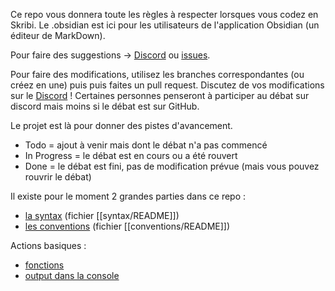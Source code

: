 Ce repo vous donnera toute les règles à respecter lorsques vous codez en Skribi. Le .obsidian est ici pour les utilisateurs de l'application Obsidian (un éditeur de MarkDown).

Pour faire des suggestions -> [Discord](https://discord.gg/gzQR72ZKKm) ou [issues](https://github.com/Dibi-programming-langage/Scribi-rules/issues).

Pour faire des modifications, utilisez les branches correspondantes (ou créez en une) puis puis faites un pull request. Discutez de vos modifications sur le [Discord](https://discord.gg/gzQR72ZKKm) ! Certaines personnes penseront à participer au débat sur discord mais moins si le débat est sur GitHub.

Le projet est là pour donner des pistes d'avancement.
* Todo = ajout à venir mais dont le débat n'a pas commencé
* In Progress = le débat est en cours ou a été rouvert
* Done = le débat est fini, pas de modification prévue (mais vous pouvez rouvrir le débat)

Il existe pour le moment 2 grandes parties dans ce repo :
* [la syntax](./syntax/) (fichier [[syntax/README]])
* [les conventions](./conventions/) (fichier [[conventions/README]])

Actions basiques :
* [fonctions](syntax/functions/call)
* [output dans la console](syntax/Input_and_Output/Console/Console_output)